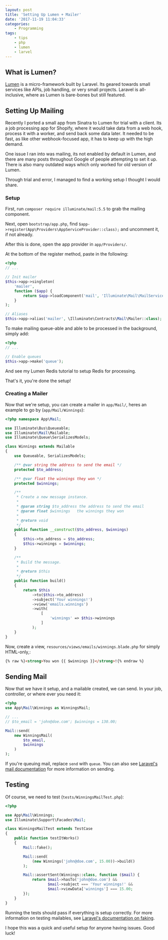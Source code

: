 ```yaml
---
layout: post
title: 'Setting Up Lumen + Mailer'
date: '2017-11-19 11:04:33'
categories:
    - Programming
tags:
    - tips
    - php
    - lumen
    - larvel
---
```


## What is Lumen?

[Lumen](https://lumen.laravel.com/) is a micro-framework built by Laravel. Its geared towards small services like APIs, job handling, or very small projects. Laravel is all-inclusive, where as Lumen is bare-bones but still featured.

## Setting Up Mailing

Recently I ported a small app from Sinatra to Lumen for trial with a client. Its a job processing app for Shopify, where it would take data from a web hook, process it with a worker, and send back some data later. It needed to be fast, as like other webhook-focused app, it has to keep up with the high demand.

One issue I ran into was mailing, its not enabled by default in Lumen, and there are many posts throughout Google of people attempting to set it up. There is also many outdated ways which only worked for old version of Lumen.

Through trial and error, I managed to find a working setup I thought I would share.

### Setup

First, run `composer require illuminate/mail:5.5` to grab the mailing component.

Next, open `bootstrap/app.php`, find `$app->register(App\Providers\AppServiceProvider::class);` and uncomment it, if not already.

After this is done, open the app provider in `app/Providers/`.

At the bottom of the register method, paste in the following:

```php
<?php
// ...

// Init mailer
$this->app->singleton(
    'mailer',
    function ($app) {
        return $app->loadComponent('mail', 'Illuminate\Mail\MailServiceProvider', 'mailer');
    }
);

// Aliases
$this->app->alias('mailer', \Illuminate\Contracts\Mail\Mailer::class);
```

To make mailing queue-able and able to be processed in the background, simply add:

```php
<?php
// ...

// Enable queues
$this->app->make('queue');  
```

And see my Lumen Redis tutorial to setup Redis for processing.

That's it, you're done the setup!

### Creating a Mailer

Now that we're setup, you can create a mailer in `app/Mail/`, heres an example to go by (`app/Mail/Winnings`):

```php
<?php namespace App\Mail;

use Illuminate\Bus\Queueable;
use Illuminate\Mail\Mailable;
use Illuminate\Queue\SerializesModels;

class Winnings extends Mailable
{
    use Queueable, SerializesModels;

    /** @var string the address to send the email */
    protected $to_address;

    /** @var float the winnings they won */
    protected $winnings;

    /**
     * Create a new message instance.
     *
     * @param string $to_address the address to send the email
     * @param float $winnings   the winnings they won
     * 
     * @return void
     */
    public function __construct($to_address, $winnings)
    {
        $this->to_address = $to_address;
        $this->winnings = $winnings;
    }

    /**
     * Build the message.
     *
     * @return $this
     */
    public function build()
    {
        return $this
            ->to($this->to_address)
            ->subject('Your winnings!')
            ->view('emails.winnings')
            ->with(
                [
                    'winnings' => $this->winnings
                ]
            );
    }
}

```

Now, create a view, `resources/views/emails/winnings.blade.php` for simply HTML-only,:

```html
{% raw %}<strong>You won {{ $winnings }}</strong>!{% endraw %}
```

## Sending Mail

Now that we have it setup, and a mailable created, we can send. In your job, controller, or where ever you need it:

```php
<?php
use App\Mail\Winnings as WinningsMail;

// ...
// $to_email = 'john@doe.com'; $winnings = 130.00;

Mail::send(
    new WinningsMail(
        $to_email,
        $winnings
    )
);
```

If you're queuing mail, replace `send` with `queue`. You can also see [Laravel's mail documentation](https://laravel.com/docs/5.5/mail#sending-mail) for more information on sending.

## Testing

Of course, we need to test (`tests/WinningsMailTest.php`):

```php
<?php

use App\Mail\Winnings;
use Illuminate\Support\Facades\Mail;

class WinningsMailTest extends TestCase
{
    public function testItWorks()
    {
        Mail::fake();

        Mail::send(
            (new Winnings('john@doe.com', 15.00))->build()
        );

        Mail::assertSent(Winnings::class, function ($mail) {
            return $mail->hasTo('john@doe.com') &&
                   $mail->subject === 'Your winnings!' &&
                   $mail->viewData['winnings'] === 15.00;
        });
    }
}
```

Running the tests should pass if everything is setup correctly. For more information on testing mailables, see [Laravel's documentation on faking](https://laravel.com/docs/5.5/mocking#mail-fake).



I hope this was a quick and useful setup for anyone having issues. Good luck!
